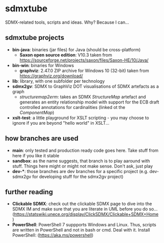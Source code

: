 # sdmxtube
SDMX-related tools, scripts and ideas. Why? Because I can...

## sdmxtube projects
* **bin-java**: binaries (jar files) for Java (should be cross-platform)
  * **Saxon open source edition**: V10.3 taken from https://sourceforge.net/projects/saxon/files/Saxon-HE/10/Java/
* **bin-win**: binaries for Windows
  * **graphviz**: 2.47.0 ZIP archive for Windows 10 (32-bit) taken from https://graphviz.org/download/
* **lib**: library, with one subfolder per technology
* **sdmx2gv**: SDMX to GraphViz DOT visualisations of SDMX artefacts as a graph
  * _structuremap2erm_: takes an SDMX _StructureMap_ artefact and generates an entity relationship model with support for the ECB draft controlled annotations for cardinalities (linked ot the _ComponentMap_) 
* **xslt-test**: a little playground for XSLT scripting - you may choose to ignore if you are beyond "hello world" in XSLT...

## how branches are used
* **main**: only tested and production ready code goes here. Take stuff from here if you like it stable
* **sandbox**: as the name suggests, that branch is to play aaround with stuff. Things here might or might not make sense. Don't ask, just play
* **dev-\***: those branches are dev branches for a specific project (e.g. dev-sdmx2gv for developing stuff for the sdmx2gv project)

## further reading
* **Clickable SDMX**: check out the clickable SDMX page to dive into the SDMX IM and make sure that you are literate in UML before you do so... (https://statswiki.unece.org/display/ClickSDMX/Clickable+SDMX+Home)
* **PowerShell**: PowerShell 7 suppports Windows and Linux. Thus, scripts are written in PowerShell and not in bash or cmd. Deal with it. Install PowerShell: (https://aka.ms/powershell) 
